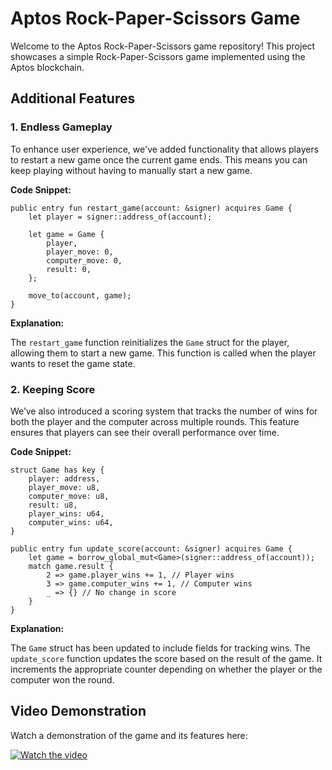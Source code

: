 
# Aptos Rock-Paper-Scissors Game

Welcome to the Aptos Rock-Paper-Scissors game repository! This project showcases a simple Rock-Paper-Scissors game implemented using the Aptos blockchain. 

## Additional Features

### 1. Endless Gameplay

To enhance user experience, we've added functionality that allows players to restart a new game once the current game ends. This means you can keep playing without having to manually start a new game.

**Code Snippet:**

```move
public entry fun restart_game(account: &signer) acquires Game {
    let player = signer::address_of(account);

    let game = Game {
        player,
        player_move: 0,
        computer_move: 0,
        result: 0,
    };

    move_to(account, game);
}
```

**Explanation:**

The `restart_game` function reinitializes the `Game` struct for the player, allowing them to start a new game. This function is called when the player wants to reset the game state.

### 2. Keeping Score

We’ve also introduced a scoring system that tracks the number of wins for both the player and the computer across multiple rounds. This feature ensures that players can see their overall performance over time.

**Code Snippet:**

```move
struct Game has key {
    player: address,
    player_move: u8,   
    computer_move: u8,
    result: u8,
    player_wins: u64,
    computer_wins: u64,
}

public entry fun update_score(account: &signer) acquires Game {
    let game = borrow_global_mut<Game>(signer::address_of(account));
    match game.result {
        2 => game.player_wins += 1, // Player wins
        3 => game.computer_wins += 1, // Computer wins
        _ => {} // No change in score
    }
}
```

**Explanation:**

The `Game` struct has been updated to include fields for tracking wins. The `update_score` function updates the score based on the result of the game. It increments the appropriate counter depending on whether the player or the computer won the round.

## Video Demonstration

Watch a demonstration of the game and its features here:

[![Watch the video](https://img.youtube.com/vi/Q9XumcAk4Y8/maxresdefault.jpg)](https://youtu.be/Q9XumcAk4Y8)

